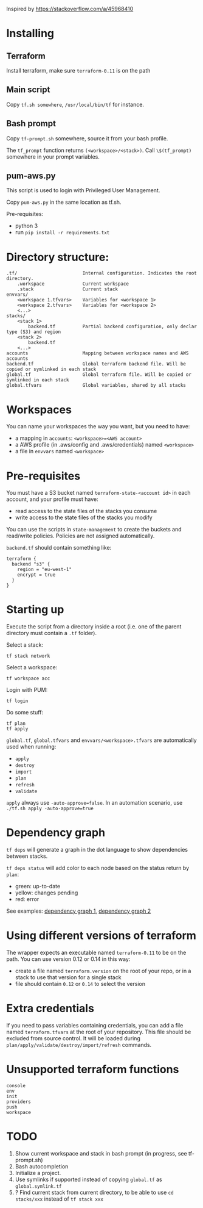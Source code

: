 Inspired by https://stackoverflow.com/a/45968410

# Installing

## Terraform
Install terraform, make sure ``terraform-0.11`` is on the path

## Main script
Copy ``tf.sh somewhere``, ``/usr/local/bin/tf`` for instance.

## Bash prompt
Copy ``tf-prompt.sh`` somewhere, source it from your bash profile. 

The ``tf_prompt`` function returns ``(<workspace>/<stack>)``. Call `\$(tf_prompt)` somewhere in your prompt variables.

## pum-aws.py

This script is used to login with Privileged User Management.

Copy ``pum-aws.py`` in the same location as tf.sh.

Pre-requisites:
* python 3
* run ``pip install -r requirements.txt``

### 

# Directory structure:

````
.tf/                        Internal configuration. Indicates the root directory.
    .workspace              Current workspace
    .stack                  Current stack
envvars/
    <workspace 1.tfvars>    Variables for <workspace 1>
    <workspace 2.tfvars>    Variables for <workspace 2>
    <...>
stacks/
    <stack 1>
        backend.tf          Partial backend configuration, only declar type (S3) and region
    <stack 2>
        backend.tf
    <...>
accounts                    Mapping between workspace names and AWS accounts
backend.tf                  Global terraform backend file. Will be copied or symlinked in each stack
global.tf                   Global terraform file. Will be copied or symlinked in each stack
global.tfvars               Global variables, shared by all stacks
````

# Workspaces

You can name your workspaces the way you want, but you need to have:
* a mapping in ``accounts``: ``<workspace>=<AWS account>``
* a AWS profile (in .aws/config and .aws/credentials) named ``<workspace>``
* a file in ``envvars`` named ``<workspace>``

# Pre-requisites

You must have a S3 bucket named ``terraform-state-<account id>`` in each account, and your profile must have:
* read access to the state files of the stacks you consume
* write access to the state files of the stacks you modify

You can use the scripts in ``state-management`` to create the buckets and read/write policies.
Policies are not assigned automatically.

``backend.tf`` should contain something like:
````
terraform {
  backend "s3" {
    region = "eu-west-1"
    encrypt = true
  }
}
````

# Starting up

Execute the script from a directory inside a root (i.e. one of the parent directory must contain a ``.tf`` folder).

Select a stack:
    
    tf stack network
    
Select a workspace:

    tf workspace acc
    
Login with PUM:

    tf login

Do some stuff:

    tf plan
    tf apply

``global.tf``, ``global.tfvars`` and ``envvars/<workspace>.tfvars`` are automatically used when running:    
* ``apply`` 
* ``destroy``
* ``import``
* ``plan``
* ``refresh``
* ``validate`` 

``apply`` always use ``-auto-approve=false``. In an automation scenario, use ``./tf.sh apply -auto-approve=true``

# Dependency graph

``tf deps`` will generate a graph in the dot language to show dependencies between stacks.

``tf deps status`` will add color to each node based on the status return by ``plan``:
* green: up-to-date
* yellow: changes pending
* red: error

See examples: [dependency graph 1](deps-status-1.png), [dependency graph 2](deps-status-2.png)

# Using different versions of terraform

The wrapper expects an executable named ``terraform-0.11`` to be on the path.
You can use version 0.12 or 0.14 in this way:
* create a file named ``terraform.version`` on the root of your repo, or in a stack to use that version for a single stack
* file should contain ``0.12`` or ``0.14`` to select the version

# Extra credentials

If you need to pass variables containing credentials, you can add a file named ``terraform.tfvars`` at the root of your repository.
This file should be excluded from source control. It will be loaded during ``plan/apply/validate/destroy/import/refresh`` commands.

# Unsupported terraform functions

    console
    env
    init
    providers
    push
    workspace

# TODO

1. Show current workspace and stack in bash prompt (in progress, see tf-prompt.sh)
1. Bash autocompletion
1. Initialize a project.
1. Use symlinks if supported instead of copying ``global.tf`` as ``global.symlink.tf``
1. ? Find current stack from current directory, to be able to use ``cd stacks/xxx`` instead of ``tf stack xxx``
